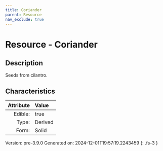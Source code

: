 ```yaml
---
title: Coriander
parent: Resource
nav_exclude: true
---
```

# Resource - Coriander

## Description
&#10;&#9;&#9;Seeds from cilantro.

## Characteristics

| Attribute      | Value |
|--------:|:------|
|Edible:|true|
|Type:|Derived|
|Form:|Solid|
 



    

Version: pre-3.9.0 Generated on: 2024-12-01T19:57:19.2243459
{: .fs-3 }
